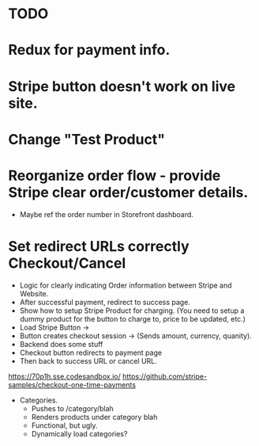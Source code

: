 # TODO
# Redux for payment info.
# Stripe button doesn't work on live site.
# Change "Test Product"
# Reorganize order flow - provide Stripe clear order/customer details.
  * Maybe ref the order number in Storefront dashboard.
# Set redirect URLs correctly Checkout/Cancel

* Logic for clearly indicating Order information
  between Stripe and Website.
* After successful payment, redirect to success page.
* Show how to setup Stripe Product for charging.
 (You need to setup a dummy product for the button to charge to, price to be updated, etc.)
* Load Stripe Button -> 
* Button creates checkout session ->
  (Sends amount, currency, quanity).
*  Backend does some stuff 
* Checkout button redirects to payment page
* Then back to success URL or cancel URL.

https://70p1h.sse.codesandbox.io/
https://github.com/stripe-samples/checkout-one-time-payments

* Categories.
  * Pushes to /category/blah
  * Renders products under category blah
  * Functional, but ugly.  
  * Dynamically load categories?